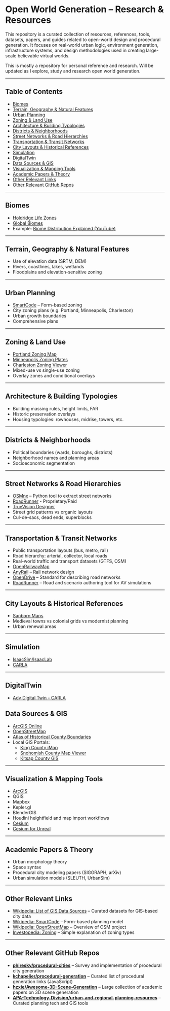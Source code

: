 # Open World Generation – Research & Resources

This repository is a curated collection of resources, references, tools, datasets, papers, and guides related to open-world design and procedural generation. It focuses on real-world urban logic, environment generation, infrastructure systems, and design methodologies used in creating large-scale believable virtual worlds.

This is mostly a repository for personal reference and research. Will be updated as I explore, study and research open world generation.

---

## Table of Contents

- [Biomes](#biomes)
- [Terrain, Geography & Natural Features](#terrain-geography--natural-features)
- [Urban Planning](#urban-planning)
- [Zoning & Land Use](#zoning--land-use)
- [Architecture & Building Typologies](#architecture--building-typologies)
- [Districts & Neighborhoods](#districts--neighborhoods)
- [Street Networks & Road Hierarchies](#street-networks--road-hierarchies)
- [Transportation & Transit Networks](#transportation--transit-networks)
- [City Layouts & Historical References](#city-layouts--historical-references)
- [Simulation](#simulation)
- [DigitalTwin](#digital-twin)
- [Data Sources & GIS](#data-sources--gis)
- [Visualization & Mapping Tools](#visualization--mapping-tools)
- [Academic Papers & Theory](#academic-papers--theory)
- [Other Relevant Links](#other-relevant-links)
- [Other Relevant GitHub Repos](#other-relevant-github-repos)

---

## Biomes

- [Holdridge Life Zones](https://en.wikipedia.org/wiki/Holdridge_life_zones)  
- [Global Biomes](Images/GlobalBiomes.jpg)  
- Example: [Biome Distribution Explained (YouTube)](https://youtu.be/o_AfNcjlOgU)

---

## Terrain, Geography & Natural Features

- Use of elevation data (SRTM, DEM)
- Rivers, coastlines, lakes, wetlands
- Floodplains and elevation-sensitive zoning

---

## Urban Planning

- [SmartCode](https://en.wikipedia.org/wiki/SmartCode) – Form-based zoning  
- City zoning plans (e.g. Portland, Minneapolis, Charleston)
- Urban growth boundaries
- Comprehensive plans

---

## Zoning & Land Use

- [Portland Zoning Map](https://www.portland.gov/bps/planning/zoning-and-comprehensive-plan-maps)  
- [Minneapolis Zoning Plates](https://www.minneapolismn.gov/business-services/planning-zoning/zoning-maps/)  
- [Charleston Zoning Viewer](https://gis.charleston-sc.gov/interactive/zoning/)  
- Mixed-use vs single-use zoning
- Overlay zones and conditional overlays

---

## Architecture & Building Typologies

- Building massing rules, height limits, FAR
- Historic preservation overlays
- Housing typologies: rowhouses, midrise, towers, etc.

---

## Districts & Neighborhoods

- Political boundaries (wards, boroughs, districts)
- Neighborhood names and planning areas
- Socioeconomic segmentation

---

## Street Networks & Road Hierarchies

- [OSMnx](https://arxiv.org/abs/1611.01890) – Python tool to extract street networks  
- [RoadRunner](https://www.mathworks.com/products/roadrunner.html) - Proprietary/Paid
- [TrueVision Designer](https://github.com/truevisionai/designer)
- Street grid patterns vs organic layouts
- Cul-de-sacs, dead ends, superblocks

---

## Transportation & Transit Networks

- Public transportation layouts (bus, metro, rail)
- Road hierarchy: arterial, collector, local roads
- Real-world traffic and transport datasets (GTFS, OSM)
- [OpenRailwayMap](https://openrailwaymap.org)
- [AnyRail](https://www.anyrail.com/) – Rail network design
- [OpenDrive](https://www.asam.net/standards/detail/opendrive/) – Standard for describing road networks
- [RoadRunner](https://www.mathworks.com/products/roadrunner.html) – Road and scenario authoring tool for AV simulations

---

## City Layouts & Historical References

- [Sanborn Maps](https://en.wikipedia.org/wiki/Sanborn_maps)  
- Medieval towns vs colonial grids vs modernist planning
- Urban renewal areas

---

## Simulation

- [IsaacSim/IsaacLab](https://developer.nvidia.com/isaac/sim)
- [CARLA](https://carla.org/)

---

## DigitalTwin

- [Adv Digital Twin - CARLA](https://carla.readthedocs.io/en/latest/adv_digital_twin/)

## Data Sources & GIS

- [ArcGIS Online](https://www.arcgis.com/)  
- [OpenStreetMap](https://www.openstreetmap.org/)  
- [Atlas of Historical County Boundaries](https://en.wikipedia.org/wiki/Atlas_of_Historical_County_Boundaries)  
- Local GIS Portals:
  - [King County iMap](https://kingcounty.gov/en/dept/kcit/data-information-services/gis-center/maps-apps/imap)  
  - [Snohomish County Map Viewer](https://snohomishcountywa.gov/1943/Interactive-Maps)  
  - [Kitsap County GIS](https://www.kitsap.gov/dcd/Pages/Community_Development_Maps.aspx)  

---

## Visualization & Mapping Tools

- [ArcGIS](https://www.arcgis.com/)
- QGIS
- Mapbox
- Kepler.gl
- BlenderGIS
- Houdini heightfield and map import workflows
- [Cesium](https://cesium.com/)
- [Cesium for Unreal](https://cesium.com/platform/cesium-for-unreal/)

---

## Academic Papers & Theory

- Urban morphology theory
- Space syntax
- Procedural city modeling papers (SIGGRAPH, arXiv)
- Urban simulation models (SLEUTH, UrbanSim)

---

## Other Relevant Links

- [Wikipedia: List of GIS Data Sources](https://en.wikipedia.org/wiki/List_of_GIS_data_sources) – Curated datasets for GIS-based city data  
- [Wikipedia: SmartCode](https://en.wikipedia.org/wiki/SmartCode) – Form-based planning model  
- [Wikipedia: OpenStreetMap](https://en.wikipedia.org/wiki/OpenStreetMap) – Overview of OSM project  
- [Investopedia: Zoning](https://www.investopedia.com/terms/z/zoning.asp) – Simple explanation of zoning types  

---

## Other Relevant GitHub Repos

- **[phiresky/procedural-cities](https://github.com/phiresky/procedural-cities)** – Survey and implementation of procedural city generation  
- **[kchapelier/procedural-generation](https://github.com/kchapelier/procedural-generation)** – Curated list of procedural generation links (JavaScript)  
- **[hzxie/Awesome-3D-Scene-Generation](https://github.com/hzxie/Awesome-3D-Scene-Generation)** – Large collection of academic papers on 3D scene generation  
- **[APA-Technology-Division/urban-and-regional-planning-resources](https://github.com/APA-Technology-Division/urban-and-regional-planning-resources)** – Curated planning tech and GIS tools  
